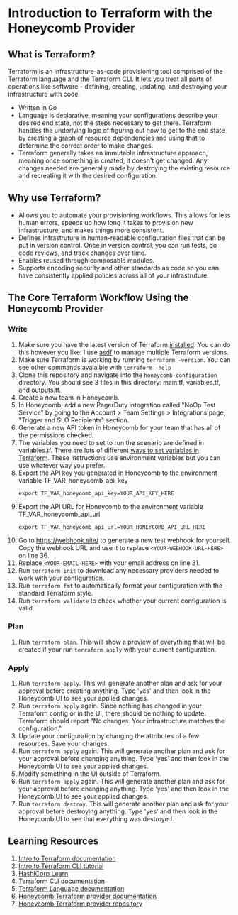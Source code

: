 # Introduction to Terraform with the Honeycomb Provider

## What is Terraform?
Terraform is an infrastructure-as-code provisioning tool comprised of the Terraform language and the Terraform CLI. It lets you treat all parts of operations like software - defining, creating, updating, and destroying your infrastructure with code. 
   * Written in Go
   * Language is declarative, meaning your configurations describe your desired end state, not the steps necessary to get there. Terraform handles the underlying logic of figuring out how to get to the end state by creating a graph of resource dependencies and using that to determine the correct order to make changes. 
   * Terraform generally takes an immutable infrastructure approach, meaning once something is created, it doesn't get changed. Any changes needed are generally made by destroying the existing resource and recreating it with the desired configuration. 

## Why use Terraform?
* Allows you to automate your provisioning workflows. This allows for less human errors, speeds up how long it takes to provision new infrastructure, and makes things more consistent. 
* Defines infrastruture in human-readable configuration files that can be put in version control. Once in version control, you can run tests, do code reviews, and track changes over time. 
* Enables reused through composable modules.
* Supports encoding security and other standards as code so you can have consistently applied policies across all of your infrastruture.

## The Core Terraform Workflow Using the Honeycomb Provider
### Write
   1. Make sure you have the latest version of Terraform [installed](https://developer.hashicorp.com/terraform/downloads). You can do this however you like. I use [asdf](https://asdf-vm.com/) to manage multiple Terraform versions. 
   1. Make sure Terraform is working by running `terraform -version`. You can see other commands avaialble with `terraform -help`
   1. Clone this repository and navigate into the `honeycomb-configuration` directory. You should see 3 files in this directory: main.tf, variables.tf, and outputs.tf.
   1. Create a new team in Honeycomb.
   1. In Honeycomb, add a new PagerDuty integration called "NoOp Test Service" by going to the Account > Team Settings > Integrations page, "Trigger and SLO Recipients" section.
   1. Generate a new API token in Honeycomb for your team that has all of the permissions checked.
   1. The variables you need to set to run the scenario are defined in variables.tf. There are lots of different [ways to set variables in Terraform](https://developer.hashicorp.com/terraform/language/values/variables#assigning-values-to-root-module-variables). These instructions use environment variables but you can use whatever way you prefer.
   1. Export the API key you generated in Honeycomb to the environment variable TF_VAR_honeycomb_api_key
      ```
      export TF_VAR_honeycomb_api_key=YOUR_API_KEY_HERE
      ```
   1. Export the API URL for Honeycomb to the environment variable TF_VAR_honeycomb_api_url
      ```
      export TF_VAR_honeycomb_api_url=YOUR_HONEYCOMB_API_URL_HERE
      ```
   1. Go to https://webhook.site/ to generate a new test webhook for yourself. Copy the webhook URL and use it to replace `<YOUR-WEBHOOK-URL-HERE>` on line 36.
   1. Replace `<YOUR-EMAIL-HERE>` with your email address on line 31.  
   1. Run `terraform init` to download any necessary providers needed to work with your configuration.
   1. Run `terraform fmt` to automatically format your configuration with the standard Terraform style.
   1. Run `terraform validate` to check whether your current configuration is valid.
### Plan
   1. Run `terraform plan`. This will show a preview of everything that will be created if your run `terraform apply` with your current configuration.
### Apply
   1. Run `terraform apply`. This will generate another plan and ask for your approval before creating anything. Type 'yes' and then look in the Honeycomb UI to see your applied changes.
   1. Run `terraform apply` again. Since nothing has changed in your Terraform config or in the UI, there should be nothing to update. Terraform should report "No changes. Your infrastructure matches the configuration."
   1. Update your configuration by changing the attributes of a few resources. Save your changes.
   1. Run `terraform apply` again. This will generate another plan and ask for your approval before changing anything. Type 'yes' and then look in the Honeycomb UI to see your applied changes.
   1. Modify something in the UI outside of Terraform.
   1. Run `terraform apply` again. This will generate another plan and ask for your approval before changing anything. Type 'yes' and then look in the Honeycomb UI to see your applied changes.
   1. Run `terraform destroy`. This will generate another plan and ask for your approval before destroying anything. Type 'yes' and then look in the Honeycomb UI to see that everything was destroyed.

## Learning Resources
1. [Intro to Terraform documentation](https://developer.hashicorp.com/terraform/intro)
1. [Intro to Terraform CLI tutorial](https://developer.hashicorp.com/terraform/tutorials/cli/init)
1. [HashiCorp Learn](https://developer.hashicorp.com/terraform/tutorials)
1. [Terraform CLI documentation](https://developer.hashicorp.com/terraform/cli)
1. [Terraform Language documentation](https://developer.hashicorp.com/terraform/language)
1. [Honeycomb Terraform provider documentation](https://registry.terraform.io/providers/honeycombio/honeycombio/latest/docs)
1. [Honeycomb Terraform provider repository](https://github.com/honeycombio/terraform-provider-honeycombio)